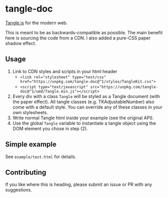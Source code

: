 # tangle-doc

[Tangle.js](http://worrydream.com/Tangle/) for the modern web.

This is meant to be as backwards-compatible as possible. The main benefit here is sourcing the code from a CDN. I also added a pure-CSS paper shadow effect.

## Usage

1. Link to CDN styles and scripts in your html header
	- `<link rel="stylesheet" type="text/css" href="https://unpkg.com/tangle-doc@^1/styles/TangleKit.css">`
	- `<script type="text/javascript" src="https://unpkg.com/tangle-doc@^1/umd/Tangle.min.js"></script>`
2. Every div with a class `Tangle` will be styled as a Tangle document (with the paper effect). All tangle classes (e.g. TKAdjustableNumber) also come with a default style. You can override any of these classes in your own stylesheets.
3. Write normal Tangle html inside your example (see the original API).
4. Use the global `Tangle` variable to instantiate a tangle object using the DOM element you chose in step (2).

## Simple example

See `example/test.html` for details.

## Contributing

If you like where this is heading, please submit an issue or PR with any suggestions.